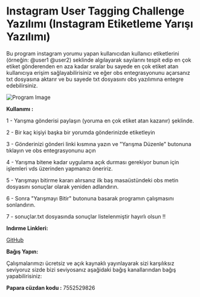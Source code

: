 # Instagram User Tagging Challenge Yazılımı (Instagram Etiketleme Yarışı Yazılımı)
Bu program instagram yorumu yapan kullanıcıdan  kullanıcı etiketlerini (örneğin: @user1 @user2) seklinde algılayarak sayılarını tespit edip en çok etiket gönderenden en aza kadar sıralar bu sayede en çok etiket atan kullanıcıya erişim sağlayabilirisiniz ve eğer obs entegrasyonunu açarsanız txt dosyasına aktarır ve bu sayede txt dosyasıını obs yazılımına entegre edebilirsiniz.

![Program Image](https://imgur.com/download/lOjI5VN/)

**Kullanımı :**

1 - Yarışma gönderisi paylaşın (yoruma en çok etiket atan kazanır) şeklinde.

2 - Bir kaç kişiyi başka bir yorumda gönderinizde etiketleyin

3 - Gönderinizi gönderi linki kısmına yazın ve "Yarışma Düzenle" butonuna tıklayın ve obs entegrasyonunu açın

4 - Yarışma bitene kadar uygulama açık durması gerekiyor bunun için işlemleri vds üzerinden yapmanızı öneririz.

5 - Yarışmayı bitirme kararı alırsanız ilk baş masaüstündeki obs metin dosyasını sonuçlar olarak yeniden adlandırın.

6 - Sonra "Yarışmayı Bitir" butonuna basarak programın çalışmasını sonlandırın.

7 - sonuçlar.txt dosyasında sonuçlar listelenmiştir hayırlı olsun !!

**Indırme Linkleri:**

[GitHub](https://github.com/yusufthedeveloper/utc4instagram/releases/tag/1.0)

**Bağış Yapın:**

Çalışmalarımızı ücretsiz ve açık kaynaklı yayınlayarak sizi karşılıksız seviyoruz sizde bizi seviyosanız aşağidaki bağış kanallarından bağış yapabilirisiniz:

**Papara cüzdan kodu :** 7552529826


